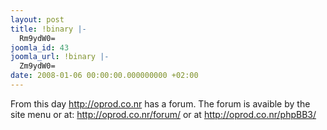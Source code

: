 ```yaml
---
layout: post
title: !binary |-
  Rm9ydW0=
joomla_id: 43
joomla_url: !binary |-
  Zm9ydW0=
date: 2008-01-06 00:00:00.000000000 +02:00
---
```

From this day <a href="http://oprod.co.nr/">http://oprod.co.nr</a> has a forum.
The forum is avaible by the site menu or at:
<a href="http://oprod.co.nr/forum/">http://oprod.co.nr/forum/</a>
or at <a href="http://oprod.co.nr/phpBB3/">http://oprod.co.nr/phpBB3/</a>
